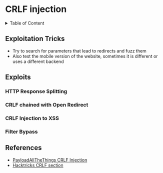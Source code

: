 # CRLF injection

<details>

<summary>Table of Content</summary>

* [Exploitation Tricks](crlf.md#exploitation-tricks)
* [Exploits](crlf.md#exploits)
  * [HTTP Response Splitting](crlf.md#http-response-splitting)
  * [CRLF chained with Open Redirect](crlf.md#crlf-chained-with-open-redirect)
  * [CRLF Injection to XSS](crlf.md#crlf-injection-to-xss)
  * [Filter Bypass](crlf.md#filter-bypass)
* [References](crlf.md#references)

</details>

## Exploitation Tricks

* Try to search for parameters that lead to redirects and fuzz them
* Also test the mobile version of the website, sometimes it is different or uses a different backend

## Exploits

### HTTP Response Splitting

### CRLF chained with Open Redirect

### CRLF Injection to XSS

### Filter Bypass

## References

* [PayloadAllTheThings CRLF Injection](https://swisskyrepo.github.io/PayloadsAllTheThingsWeb/CRLF%20Injection/)
* [Hacktricks CRLF section](https://book.hacktricks.xyz/pentesting-web/crlf-0d-0a)
